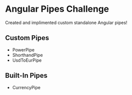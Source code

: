 # Angular Pipes Challenge

Created and implimented custom standalone Angular pipes!

## Custom Pipes

- PowerPipe
- ShorthandPipe
- UsdToEurPipe

## Built-In Pipes

- CurrencyPipe

